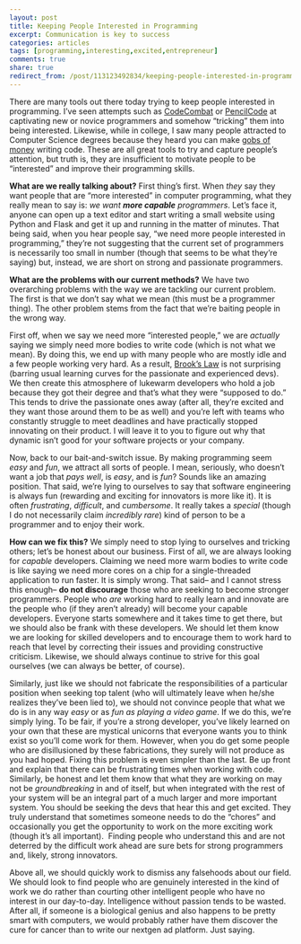 ```yaml
---
layout: post
title: Keeping People Interested in Programming
excerpt: Communication is key to success
categories: articles
tags: [programming,interesting,excited,entrepreneur]
comments: true
share: true
redirect_from: /post/113123492834/keeping-people-interested-in-programming
---
```


<p>There are many tools out there today trying to keep people interested in programming. I&rsquo;ve seen attempts such as <a href="http://codecombat.com/" target="_blank">CodeCombat</a> or <a href="https://pencilcode.net/" target="_blank">PencilCode</a> at captivating new or novice programmers and somehow &ldquo;tricking&rdquo; them into being interested. Likewise, while in college, I saw many people attracted to Computer Science degrees because they heard you can make <a href="http://www.washingtonpost.com/blogs/wonkblog/wp/2013/05/31/join-wall-street-save-the-world/" target="_blank">gobs of money</a> writing code. These are all great tools to try and capture people&rsquo;s attention, but truth is, they are insufficient to motivate people to be &ldquo;interested&rdquo; and improve their programming skills.</p><p><b>What are we really talking about?</b> First thing&rsquo;s first. When <i>they</i> say they want people that are &ldquo;more interested&rdquo; in computer programming, what they really mean to say is: <i>we want <b>more capable</b> programmers</i>. Let&rsquo;s face it, anyone can open up a text editor and start writing a small website using Python and Flask and get it up and running in the matter of minutes. That being said, when you hear people say, &ldquo;we need more people interested in programming,&rdquo; they&rsquo;re not suggesting that the current set of programmers is necessarily too small in number (though that seems to be what they&rsquo;re saying) but, instead, we are short on strong and passionate programmers.</p><p><b>What are the problems with our current methods?</b> We have two overarching problems with the way we are tackling our current problem. The first is that we don&rsquo;t say what we mean (this must be a programmer thing). The other problem stems from the fact that we&rsquo;re baiting people in the wrong way.</p><p>First off, when we say we need more &ldquo;interested people,&rdquo; we are <i>actually</i> saying we simply need more bodies to write code (which is not what we mean). By doing this, we end up with many people who are mostly idle and a few people working very hard. As a result, <a href="http://en.wikipedia.org/wiki/Brooks%27s_law" target="_blank">Brook&rsquo;s Law</a> is not surprising (barring usual learning curves for the passionate and experienced devs). We then create this atmosphere of lukewarm developers who hold a job because they got their degree and that&rsquo;s what they were &ldquo;supposed to do.&rdquo; This tends to drive the passionate ones away (after all, they&rsquo;re excited and they want those around them to be as well) and you&rsquo;re left with teams who constantly struggle to meet deadlines and have practically stopped innovating on their product. I will leave it to you to figure out why that dynamic isn&rsquo;t good for your software projects or your company.</p><p>Now, back to our bait-and-switch issue. By making programming seem <i>easy </i>and <i>fun</i>, we attract all sorts of people. I mean, seriously, who doesn&rsquo;t want a job that <i>pays well</i>, is <i>easy</i>, and is <i>fun</i>? Sounds like an amazing position. That said, we&rsquo;re lying to ourselves to say that software engineering is always fun (rewarding and exciting for innovators is more like it). It is often <i>frustrating</i>, <i>difficult</i>, and<i> cumbersome</i>. It really takes a <i>special</i> (though I do not necessarily claim <i>incredibly rare</i>) kind of person to be a programmer and to enjoy their work.</p><p><b>How can we fix this?</b> We simply need to stop lying to ourselves and tricking others; let&rsquo;s be honest about our business. First of all, we are always looking for <i>capable </i>developers. Claiming we need more warm bodies to write code is like saying we need more cores on a chip for a single-threaded application to run faster. It is simply wrong. That said&ndash; and I cannot stress this enough&ndash; <b>do not discourage</b> those who are seeking to become stronger programmers. People who <i>are</i> working hard to really learn and innovate are the people who (if they aren&rsquo;t already) will become your capable developers. Everyone starts somewhere and it takes time to get there, but we should also be frank with these developers. We should let them know we are looking for skilled developers and to encourage them to work hard to reach that level by correcting their issues and providing constructive criticism. Likewise, we should always continue to strive for this goal ourselves (we can always be better, of course).</p><p>Similarly, just like we should not fabricate the responsibilities of a particular position when seeking top talent (who will ultimately leave when he/she realizes they&rsquo;ve been lied to), we should not convince people that what we do is in any way <i>easy</i> or as <i>fun as playing a video game</i>. If we do this, we&rsquo;re simply lying. To be fair, if you&rsquo;re a strong developer, you&rsquo;ve likely learned on your own that these are mystical unicorns that everyone wants you to think exist so you&rsquo;ll come work for them. However, when you do get some people who are disillusioned by these fabrications, they surely will not produce as you had hoped. Fixing this problem is even simpler than the last. Be up front and explain that there can be frustrating times when working with code. Similarly, be honest and let them know that what they are working on may not be <i>groundbreaking</i> in and of itself, but when integrated with the rest of your system will be an integral part of a much larger and more important system. You should be seeking the devs that hear this and get excited. They truly understand that sometimes someone needs to do the &ldquo;chores&rdquo; and occasionally you get the opportunity to work on the more exciting work (though it&rsquo;s all important).  Finding people who understand this and are not deterred by the difficult work ahead are sure bets for strong programmers and, likely, strong innovators.</p><p>Above all, we should quickly work to dismiss any falsehoods about our field. We should look to find people who are genuinely interested in the kind of work we do rather than courting other intelligent people who have no interest in our day-to-day. Intelligence without passion tends to be wasted. After all, if someone is a biological genius and also happens to be pretty smart with computers, we would probably rather have them discover the cure for cancer than to write our nextgen ad platform. Just saying.</p>
